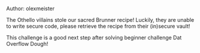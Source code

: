 Author: olexmeister

The Othello villains stole our sacred Brunner recipe! Luckily, they are unable to write secure code, please retrieve the recipe from their (in)secure vault!

This challenge is a good next step after solving beginner challenge Dat Overflow Dough!
